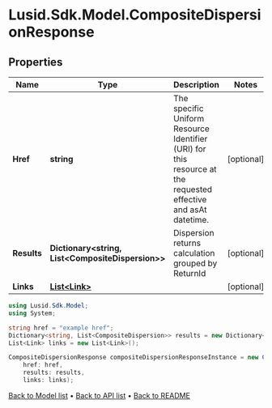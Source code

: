 # Lusid.Sdk.Model.CompositeDispersionResponse

## Properties

Name | Type | Description | Notes
------------ | ------------- | ------------- | -------------
**Href** | **string** | The specific Uniform Resource Identifier (URI) for this resource at the requested effective and asAt datetime. | [optional] 
**Results** | **Dictionary&lt;string, List&lt;CompositeDispersion&gt;&gt;** | Dispersion returns calculation grouped by ReturnId | [optional] 
**Links** | [**List&lt;Link&gt;**](Link.md) |  | [optional] 

```csharp
using Lusid.Sdk.Model;
using System;

string href = "example href";
Dictionary<string, List<CompositeDispersion>> results = new Dictionary<string, List<CompositeDispersion>>();
List<Link> links = new List<Link>();

CompositeDispersionResponse compositeDispersionResponseInstance = new CompositeDispersionResponse(
    href: href,
    results: results,
    links: links);
```

[Back to Model list](../README.md#documentation-for-models) &#8226; [Back to API list](../README.md#documentation-for-api-endpoints) &#8226; [Back to README](../README.md)
